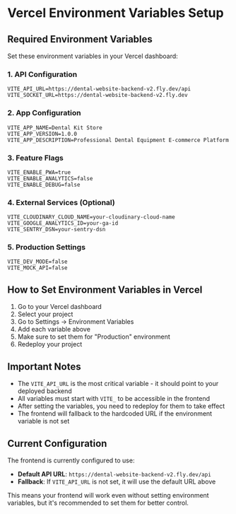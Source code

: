# Vercel Environment Variables Setup

## Required Environment Variables

Set these environment variables in your Vercel dashboard:

### 1. API Configuration
```
VITE_API_URL=https://dental-website-backend-v2.fly.dev/api
VITE_SOCKET_URL=https://dental-website-backend-v2.fly.dev
```

### 2. App Configuration
```
VITE_APP_NAME=Dental Kit Store
VITE_APP_VERSION=1.0.0
VITE_APP_DESCRIPTION=Professional Dental Equipment E-commerce Platform
```

### 3. Feature Flags
```
VITE_ENABLE_PWA=true
VITE_ENABLE_ANALYTICS=false
VITE_ENABLE_DEBUG=false
```

### 4. External Services (Optional)
```
VITE_CLOUDINARY_CLOUD_NAME=your-cloudinary-cloud-name
VITE_GOOGLE_ANALYTICS_ID=your-ga-id
VITE_SENTRY_DSN=your-sentry-dsn
```

### 5. Production Settings
```
VITE_DEV_MODE=false
VITE_MOCK_API=false
```

## How to Set Environment Variables in Vercel

1. Go to your Vercel dashboard
2. Select your project
3. Go to Settings → Environment Variables
4. Add each variable above
5. Make sure to set them for "Production" environment
6. Redeploy your project

## Important Notes

- The `VITE_API_URL` is the most critical variable - it should point to your deployed backend
- All variables must start with `VITE_` to be accessible in the frontend
- After setting the variables, you need to redeploy for them to take effect
- The frontend will fallback to the hardcoded URL if the environment variable is not set

## Current Configuration

The frontend is currently configured to use:
- **Default API URL**: `https://dental-website-backend-v2.fly.dev/api`
- **Fallback**: If `VITE_API_URL` is not set, it will use the default URL above

This means your frontend will work even without setting environment variables, but it's recommended to set them for better control.
